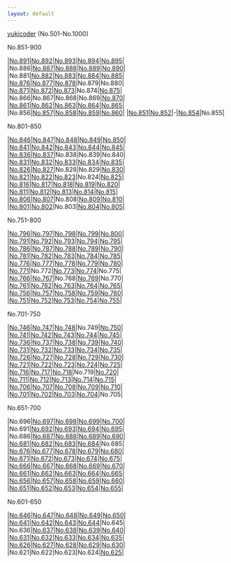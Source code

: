 ```yaml
---
layout: default
---
```

[yukicoder](https://yukicoder.me/) (No.501-No.1000)

No.851-900

|[No.891](yuk02/018/y0891.html)|[No.892](yuk02/018/y0892.html)|[No.893](yuk02/018/y0893.html)|[No.894](yuk02/018/y0894.html)|[No.895](yuk02/018/y0895.html)|
|No.886|[No.887](yuk02/018/y0887.html)|[No.888](yuk02/018/y0888.html)|[No.889](yuk02/018/y0889.html)|[No.890](yuk02/018/y0890.html)|
|No.881|[No.882](yuk02/018/y0882.html)|[No.883](yuk02/018/y0883.html)|[No.884](yuk02/018/y0884.html)|[No.885](yuk02/018/y0885.html)|
|[No.876](yuk02/018/y0876.html)|[No.877](yuk02/018/y0877.html)|[No.878](yuk02/018/y0878.html)|No.879|No.880|
|[No.871](yuk02/018/y0871.html)|[No.872](yuk02/018/y0872.html)|[No.873](yuk02/018/y0873.html)|No.874|[No.875](yuk02/018/y0875.html)|
|No.866|No.867|No.868|No.869|[No.870](yuk02/018/y0870.html)|
|[No.861](yuk02/018/y0861.html)|[No.862](yuk02/018/y0862.html)|[No.863](yuk02/018/y0863.html)|[No.864](yuk02/018/y0864.html)|[No.865](yuk02/018/y0865.html)|
|No.856|[No.857](yuk02/018/y0857.html)|[No.858](yuk02/018/y0858.html)|[No.859](yuk02/018/y0859.html)|[No.860](yuk02/018/y0860.html)|
|[No.851](yuk02/018/y0851.html)|[No.852](yuk02/018/y0852.html)|-|[No.854](yuk02/018/y0854.html)|No.855|

No.801-850

|[No.846](yuk02/017/y0846.html)|[No.847](yuk02/017/y0847.html)|[No.848](yuk02/017/y0848.html)|[No.849](yuk02/017/y0849.html)|[No.850](yuk02/017/y0850.html)|
|[No.841](yuk02/017/y0841.html)|[No.842](yuk02/017/y0842.html)|[No.843](yuk02/017/y0843.html)|[No.844](yuk02/017/y0844.html)|[No.845](yuk02/017/y0845.html)|
|[No.836](yuk02/017/y0836.html)|[No.837](yuk02/017/y0837.html)|No.838|No.839|No.840|
|[No.831](yuk02/017/y0831.html)|[No.832](yuk02/017/y0832.html)|[No.833](yuk02/017/y0833.html)|[No.834](yuk02/017/y0834.html)|[No.835](yuk02/017/y0835.html)|
|[No.826](yuk02/017/y0826.html)|[No.827](yuk02/017/y0827.html)|No.828|No.829|[No.830](yuk02/017/y0830.html)|
|[No.821](yuk02/017/y0821.html)|[No.822](yuk02/017/y0822.html)|[No.823](yuk02/017/y0823.html)|No.824|[No.825](yuk02/017/y0825.html)|
|[No.816](yuk02/017/y0816.html)|[No.817](yuk02/017/y0817.html)|[No.818](yuk02/017/y0818.html)|[No.819](yuk02/017/y0819.html)|[No.820](yuk02/017/y0820.html)|
|[No.811](yuk02/017/y0811.html)|[No.812](yuk02/017/y0812.html)|[No.813](yuk02/017/y0813.html)|[No.814](yuk02/017/y0814.html)|[No.815](yuk02/017/y0815.html)|
|[No.806](yuk02/017/y0806.html)|[No.807](yuk02/017/y0807.html)|No.808|[No.809](yuk02/017/y0809.html)|[No.810](yuk02/017/y0810.html)|
|[No.801](yuk02/017/y0801.html)|[No.802](yuk02/017/y0802.html)|No.803|[No.804](yuk02/017/y0804.html)|[No.805](yuk02/017/y0805.html)|

No.751-800

|[No.796](yuk02/016/y0796.html)|[No.797](yuk02/016/y0797.html)|[No.798](yuk02/016/y0798.html)|[No.799](yuk02/016/y0799.html)|[No.800](yuk02/016/y0800.html)|
|[No.791](yuk02/016/y0791.html)|[No.792](yuk02/016/y0792.html)|[No.793](yuk02/016/y0793.html)|[No.794](yuk02/016/y0794.html)|[No.795](yuk02/016/y0795.html)|
|[No.786](yuk02/016/y0786.html)|[No.787](yuk02/016/y0787.html)|[No.788](yuk02/016/y0788.html)|[No.789](yuk02/016/y0789.html)|[No.790](yuk02/016/y0790.html)|
|[No.781](yuk02/016/y0781.html)|[No.782](yuk02/016/y0782.html)|[No.783](yuk02/016/y0783.html)|[No.784](yuk02/016/y0784.html)|[No.785](yuk02/016/y0785.html)|
|[No.776](yuk02/016/y0776.html)|[No.777](yuk02/016/y0777.html)|[No.778](yuk02/016/y0778.html)|[No.779](yuk02/016/y0779.html)|[No.780](yuk02/016/y0780.html)|
|[No.771](yuk02/016/y0771.html)|No.772|[No.773](yuk02/016/y0773.html)|[No.774](yuk02/016/y0774.html)|No.775|
|[No.766](yuk02/016/y0766.html)|[No.767](yuk02/016/y0767.html)|No.768|[No.769](yuk02/016/y0769.html)|No.770|
|[No.761](yuk02/016/y0761.html)|[No.762](yuk02/016/y0762.html)|[No.763](yuk02/016/y0763.html)|[No.764](yuk02/016/y0764.html)|[No.765](yuk02/016/y0765.html)|
|[No.756](yuk02/016/y0756.html)|[No.757](yuk02/016/y0757.html)|[No.758](yuk02/016/y0758.html)|[No.759](yuk02/016/y0759.html)|[No.760](yuk02/016/y0760.html)|
|[No.751](yuk02/016/y0751.html)|[No.752](yuk02/016/y0752.html)|[No.753](yuk02/016/y0753.html)|[No.754](yuk02/016/y0754.html)|[No.755](yuk02/016/y0755.html)|

No.701-750

|[No.746](yuk02/015/y0746.html)|[No.747](yuk02/015/y0747.html)|[No.748](yuk02/015/y0748.html)|No.749|[No.750](yuk02/015/y0750.html)|
|[No.741](yuk02/015/y0741.html)|[No.742](yuk02/015/y0742.html)|[No.743](yuk02/015/y0743.html)|[No.744](yuk02/015/y0744.html)|[No.745](yuk02/015/y0745.html)|
|[No.736](yuk02/015/y0736.html)|[No.737](yuk02/015/y0737.html)|[No.738](yuk02/015/y0738.html)|[No.739](yuk02/015/y0739.html)|[No.740](yuk02/015/y0740.html)|
|[No.731](yuk02/015/y0731.html)|[No.732](yuk02/015/y0732.html)|[No.733](yuk02/015/y0733.html)|[No.734](yuk02/015/y0734.html)|[No.735](yuk02/015/y0735.html)|
|[No.726](yuk02/015/y0726.html)|[No.727](yuk02/015/y0727.html)|[No.728](yuk02/015/y0728.html)|[No.729](yuk02/015/y0729.html)|[No.730](yuk02/015/y0730.html)|
|[No.721](yuk02/015/y0721.html)|[No.722](yuk02/015/y0722.html)|[No.723](yuk02/015/y0723.html)|[No.724](yuk02/015/y0724.html)|[No.725](yuk02/015/y0725.html)|
|[No.716](yuk02/015/y0716.html)|[No.717](yuk02/015/y0717.html)|[No.718](yuk02/015/y0718.html)|No.719|[No.720](yuk02/015/y0720.html)|
|[No.711](yuk02/015/y0711.html)|[No.712](yuk02/015/y0712.html)|[No.713](yuk02/015/y0713.html)|[No.714](yuk02/015/y0714.html)|[No.715](yuk02/015/y0715.html)|
|[No.706](yuk02/015/y0706.html)|[No.707](yuk02/015/y0707.html)|[No.708](yuk02/015/y0708.html)|[No.709](yuk02/015/y0709.html)|[No.710](yuk02/015/y0710.html)|
|[No.701](yuk02/015/y0701.html)|[No.702](yuk02/015/y0702.html)|[No.703](yuk02/015/y0703.html)|[No.704](yuk02/015/y0704.html)|No.705|

No.651-700

|No.696|[No.697](yuk02/014/y0697.html)|[No.698](yuk02/014/y0698.html)|[No.699](yuk02/014/y0699.html)|[No.700](yuk02/014/y0700.html)|
|No.691|[No.692](yuk02/014/y0692.html)|[No.693](yuk02/014/y0693.html)|[No.694](yuk02/014/y0694.html)|[No.695](yuk02/014/y0695.html)|
|No.686|[No.687](yuk02/014/y0687.html)|[No.688](yuk02/014/y0688.html)|[No.689](yuk02/014/y0689.html)|[No.690](yuk02/014/y0690.html)|
|[No.681](yuk02/014/y0681.html)|[No.682](yuk02/014/y0682.html)|[No.683](yuk02/014/y0683.html)|[No.684](yuk02/014/y0684.html)|No.685|
|[No.676](yuk02/014/y0676.html)|[No.677](yuk02/014/y0677.html)|[No.678](yuk02/014/y0678.html)|[No.679](yuk02/014/y0679.html)|[No.680](yuk02/014/y0680.html)|
|[No.671](yuk02/014/y0671.html)|[No.672](yuk02/014/y0672.html)|[No.673](yuk02/014/y0673.html)|[No.674](yuk02/014/y0674.html)|[No.675](yuk02/014/y0675.html)|
|[No.666](yuk02/014/y0666.html)|[No.667](yuk02/014/y0667.html)|[No.668](yuk02/014/y0668.html)|[No.669](yuk02/014/y0669.html)|[No.670](yuk02/014/y0670.html)|
|[No.661](yuk02/014/y0661.html)|[No.662](yuk02/014/y0662.html)|[No.663](yuk02/014/y0663.html)|[No.664](yuk02/014/y0664.html)|[No.665](yuk02/014/y0665.html)|
|[No.656](yuk02/014/y0656.html)|[No.657](yuk02/014/y0657.html)|[No.658](yuk02/014/y0658.html)|[No.659](yuk02/014/y0659.html)|[No.660](yuk02/014/y0660.html)|
|[No.651](yuk02/014/y0651.html)|[No.652](yuk02/014/y0652.html)|[No.653](yuk02/014/y0653.html)|[No.654](yuk02/014/y0654.html)|[No.655](yuk02/014/y0655.html)|

No.601-650

|[No.646](yuk02/013/y0646.html)|[No.647](yuk02/013/y0647.html)|[No.648](yuk02/013/y0648.html)|[No.649](yuk02/013/y0649.html)|[No.650](yuk02/013/y0650.html)|
|[No.641](yuk02/013/y0641.html)|[No.642](yuk02/013/y0642.html)|[No.643](yuk02/013/y0643.html)|[No.644](yuk02/013/y0644.html)|No.645|
|No.636|[No.637](yuk02/013/y0637.html)|[No.638](yuk02/013/y0638.html)|[No.639](yuk02/013/y0639.html)|[No.640](yuk02/013/y0640.html)|
|[No.631](yuk02/013/y0631.html)|[No.632](yuk02/013/y0632.html)|[No.633](yuk02/013/y0633.html)|[No.634](yuk02/013/y0634.html)|[No.635](yuk02/013/y0635.html)|
|[No.626](yuk02/013/y0626.html)|[No.627](yuk02/013/y0627.html)|[No.628](yuk02/013/y0628.html)|[No.629](yuk02/013/y0629.html)|[No.630](yuk02/013/y0630.html)|
|No.621|No.622|No.623|No.624|[No.625](yuk02/013/y0625.html)|
